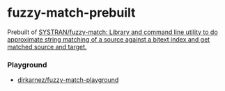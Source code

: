 fuzzy-match-prebuilt
====================
Prebuilt of [SYSTRAN/fuzzy-match: Library and command line utility to do approximate string matching of a source against a bitext index and get matched source and target. ](https://github.com/SYSTRAN/fuzzy-match)

### Playground
- [dirkarnez/fuzzy-match-playground](https://github.com/dirkarnez/fuzzy-match-playground)